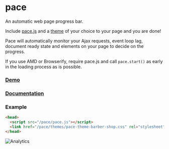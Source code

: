 pace====An automatic web page progress bar.Include [pace.js](https://raw.github.com/HubSpot/pace/v0.4.14/pace.min.js) and a [theme](http://github.hubspot.com/pace/docs/welcome/) of your choice to your page and you are done!Pace will automatically monitor your Ajax requests, event loop lag, document ready state and elements on your page to decide on the progress.If you use AMD or Browserify, require pace.js and call `pace.start()` as early in the loading process as is possible.### [Demo](http://github.hubspot.com/pace/docs/welcome/)### [Documentation](http://github.hubspot.com/pace/)### Example```html<head>  <script src="/pace/pace.js"></script>  <link href="/pace/themes/pace-theme-barber-shop.css" rel="stylesheet" /></head>```![Analytics](https://ga-beacon.appspot.com/UA-45159009-2/pace/readme?pixel)